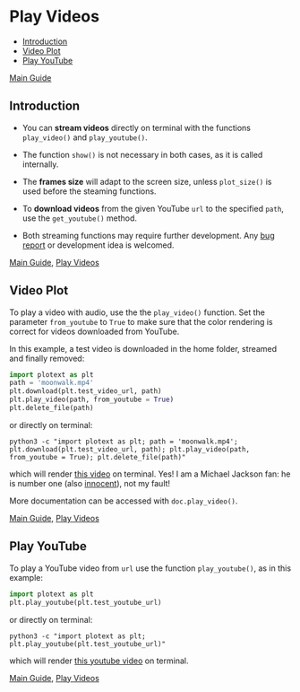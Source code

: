 # Play Videos

- [Introduction](https://github.com/piccolomo/plotext/blob/master/readme/video.md#introduction)
- [Video Plot](https://github.com/piccolomo/plotext/blob/master/readme/video.md#video-plot)
- [Play YouTube](https://github.com/piccolomo/plotext/blob/master/readme/video.md#play-youtube)

[Main Guide](https://github.com/piccolomo/plotext#guide)

## Introduction

- You can **stream videos** directly on terminal with the functions `play_video()` and `play_youtube()`.

- The function `show()` is not necessary in both cases, as it is called internally.

- The **frames size** will adapt to the screen size, unless `plot_size()` is used before the steaming functions.

- To **download videos** from the given YouTube `url` to the specified `path`, use the `get_youtube()` method.

- Both streaming functions may require further development. Any [bug report](https://github.com/piccolomo/plotext/issues/new) or development idea is welcomed. 

[Main Guide](https://github.com/piccolomo/plotext#guide), [Play Videos](https://github.com/piccolomo/plotext/blob/master/readme/video.md)

## Video Plot

To play a video with audio, use the the `play_video()` function. Set the parameter `from_youtube` to `True` to make sure that the color rendering is correct for videos downloaded from YouTube.

In this example, a test video is downloaded in the home folder, streamed and finally removed:

```python
import plotext as plt
path = 'moonwalk.mp4'
plt.download(plt.test_video_url, path)
plt.play_video(path, from_youtube = True)
plt.delete_file(path)
```

or directly on terminal:

```console
python3 -c "import plotext as plt; path = 'moonwalk.mp4'; plt.download(plt.test_video_url, path); plt.play_video(path, from_youtube = True); plt.delete_file(path)"
```

which will render [this video](https://raw.githubusercontent.com/piccolomo/plotext/master/data/moonwalk.mp4) on terminal. Yes! I am a Michael Jackson fan: he is number one (also [innocent](https://www.youtube.com/watch?v=O42IJ7opJFQ)), not my fault! 

More documentation can be accessed with `doc.play_video()`.

[Main Guide](https://github.com/piccolomo/plotext#guide), [Play Videos](https://github.com/piccolomo/plotext/blob/master/readme/video.md)

## Play YouTube

To play a YouTube video from `url` use the function `play_youtube()`, as in this example:

```python
import plotext as plt
plt.play_youtube(plt.test_youtube_url)
```

or directly on terminal:

```console
python3 -c "import plotext as plt; plt.play_youtube(plt.test_youtube_url)"
```

which will render [this youtube video](https://www.youtube.com/watch?v=ZNAvVVc4b3E&t=75s) on terminal. 

[Main Guide](https://github.com/piccolomo/plotext#guide), [Play Videos](https://github.com/piccolomo/plotext/blob/master/readme/video.md)